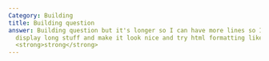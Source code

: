 ```yaml
---
Category: Building
title: Building question
answer: Building question but it's longer so I can have more lines so I can
  display long stuff and make it look nice and try html formatting like
  <strong>strong</strong>
---
```

